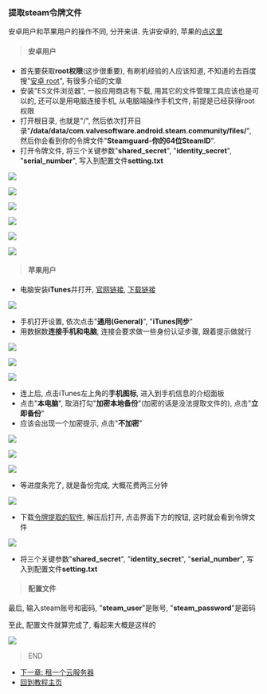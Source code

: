 ### 提取steam令牌文件
安卓用户和苹果用户的操作不同, 分开来讲. 先讲安卓的, 苹果的[点这里](#苹果用户)

> #### 安卓用户
- 首先要获取**root权限**(这步很重要), 有刷机经验的人应该知道, 不知道的去百度搜"[安卓 root](https://www.baidu.com/s?wd=%E5%AE%89%E5%8D%93+root&ie=UTF-8)", 有很多介绍的文章
- 安装"ES文件浏览器", 一般应用商店有下载, 用其它的文件管理工具应该也是可以的, 还可以是用电脑连接手机, 从电脑端操作手机文件, 前提是已经获得root权限
- 打开根目录, 也就是"/", 然后依次打开目录"**/data/data/com.valvesoftware.android.steam.community/files/**", 然后你会看到你的令牌文件"**Steamguard-你的64位SteamID**".
- 打开令牌文件, 将三个关键参数"**shared_secret**", "**identity_secret**", "**serial_number**", 写入到配置文件**setting.txt**

![](https://github.com/farmer-person/pictures/blob/master/buff-delivery/7.png)

![](https://github.com/farmer-person/pictures/blob/master/buff-delivery/8.png)

![](https://github.com/farmer-person/pictures/blob/master/buff-delivery/9.png)

![](https://github.com/farmer-person/pictures/blob/master/buff-delivery/10.png)

![](https://github.com/farmer-person/pictures/blob/master/buff-delivery/11.png)

![](https://github.com/farmer-person/pictures/blob/master/buff-delivery/12.png)

> #### 苹果用户
- 电脑安装**iTunes**并打开, [官网链接](https://www.apple.com/itunes/), [下载链接](https://www.apple.com/itunes/download/win64)

![](https://github.com/farmer-person/pictures/blob/master/buff-delivery/13.png)

- 手机打开设置, 依次点击"**通用(General)**", "**iTunes同步**"
- 用数据数**连接手机和电脑**, 连接会要求做一些身份认证步骤, 跟着提示做就行

![](https://github.com/farmer-person/pictures/blob/master/buff-delivery/14.PNG)

![](https://github.com/farmer-person/pictures/blob/master/buff-delivery/15.PNG)

![](https://github.com/farmer-person/pictures/blob/master/buff-delivery/16.PNG)

- 连上后, 点击iTunes左上角的**手机图标**, 进入到手机信息的介绍面板
- 点击"**本电脑**", 取消打勾"**加密本地备份**"(加密的话是没法提取文件的), 点击"**立即备份**"
- 应该会出现一个加密提示, 点击"**不加密**"

![](https://github.com/farmer-person/pictures/blob/master/buff-delivery/17.png)

![](https://github.com/farmer-person/pictures/blob/master/buff-delivery/18.png)

![](https://github.com/farmer-person/pictures/blob/master/buff-delivery/19.png)

- 等进度条完了, 就是备份完成, 大概花费两三分钟

![](https://github.com/farmer-person/pictures/blob/master/buff-delivery/20.png)

- 下载[令牌提取的软件](https://github.com/CaitSith2/ios-steamguard-extractor/releases/download/v1.04/ios-steamguard-extractor-v1.04.zip), 解压后打开, 点击界面下方的按钮, 这时就会看到令牌文件

![](https://github.com/farmer-person/pictures/blob/master/buff-delivery/21.png)

- 将三个关键参数"**shared_secret**", "**identity_secret**", "**serial_number**", 写入到配置文件**setting.txt**

> #### 配置文件
最后, 输入steam账号和密码, "**steam_user**"是账号, "**steam_password**"是密码

至此, 配置文件就算完成了, 看起来大概是这样的

![](https://github.com/farmer-person/pictures/blob/master/buff-delivery/22.png)

> END

- [下一章: 租一个云服务器](./server.md)
- [回到教程主页](./index.md)
